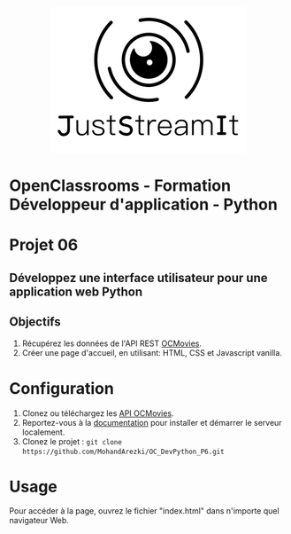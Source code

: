 
<p align="center">
  <img src="./ressources/logo_black.png">
</p>

# OpenClassrooms - Formation Développeur d'application - Python
# Projet 06
## Développez une interface utilisateur pour une application web Python

## Objectifs

 1. Récupérez les données de l'API REST [OCMovies](https://github.com/OpenClassrooms-Student-Center/OCMovies-API-EN-FR).
 2. Créer une page d'accueil, en utilisant: HTML, CSS et Javascript vanilla.

# Configuration

 1. Clonez ou téléchargez les [API OCMovies](https://github.com/OpenClassrooms-Student-Center/OCMovies-API-EN-FR).
 2. Reportez-vous à la [documentation](https://github.com/OpenClassrooms-Student-Center/OCMovies-API-EN-FR#option-2-installation-and-execution-without-pipenv-using-venv-and-pip ) pour installer et démarrer le serveur localement.
 3. Clonez le projet :
`git clone https://github.com/MohandArezki/OC_DevPython_P6.git`

# Usage

Pour accéder à la page, ouvrez le fichier "index.html" dans n'importe quel navigateur Web.

